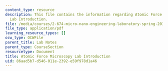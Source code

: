 ```yaml
---
content_type: resource
description: This file contains the information regarding Atomic Force Microscopy
  Lab Introduction.
file: /media/courses/2-674-micro-nano-engineering-laboratory-spring-2016/86aad5b7d546011e2392e59f978d1a46_MIT2_674S16_AFMLabIntro.pdf
file_type: application/pdf
learning_resource_types: []
ocw_type: OCWFile
parent_title: Lab Notes
parent_type: CourseSection
resourcetype: Document
title: Atomic Force Microscopy Lab Introduction
uid: 86aad5b7-d546-011e-2392-e59f978d1a46
---
```

